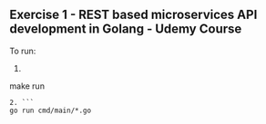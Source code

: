 ## Exercise 1 - REST based microservices API development in Golang - Udemy Course

To run:

1. ```bash
make run
```
2. ```
go run cmd/main/*.go
```
